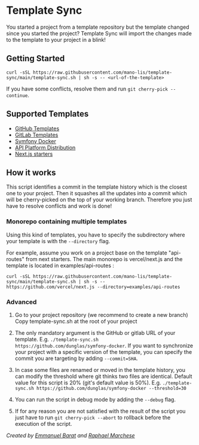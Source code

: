 # Template Sync

You started a project from a template repository but the template changed since you started the project?
Template Sync will import the changes made to the template to your project in a blink!

## Getting Started

```console
curl -sSL https://raw.githubusercontent.com/mano-lis/template-sync/main/template-sync.sh | sh -s -- <url-of-the-template>
```
If you have some conflicts, resolve them and run `git cherry-pick --continue`.

## Supported Templates

* [GitHub Templates](https://docs.github.com/en/repositories/creating-and-managing-repositories/creating-a-repository-from-a-template)
* [GitLab Templates](https://docs.gitlab.com/ee/user/project/pages/getting_started/pages_new_project_template.html)
* [Symfony Docker](https://github.com/dunglas/symfony-docker)
* [API Platform Distribution](https://github.com/api-platform/api-platform)
* [Next.js starters](https://vercel.com/templates/next.js)

## How it works

This script identifies a commit in the template history which is the closest one to your project.
Then it squashes all the updates into a commit which will be cherry-picked on the top of your working branch.
Therefore you just have to resolve conflicts and work is done!

### Monorepo containing multiple templates

Using this kind of templates, you have to specify the subdirectory where your template is with the `--directory` flag.

For example, assume you work on a project base on the template "api-routes" from next starters.
The main monorepo is vercel/next.js and the template is located in examples/api-routes :
```console
curl -sSL https://raw.githubusercontent.com/mano-lis/template-sync/main/template-sync.sh | sh -s -- https://github.com/vercel/next.js --directory=examples/api-routes
```

### Advanced

1. Go to your project repository (we recommend to create a new branch)
Copy template-sync.sh at the root of your project

2. The only mandatory argument is the GitHub or gitlab URL of your template.
E.g. `./template-sync.sh https://github.com/dunglas/symfony-docker`. If you want to synchronize your project with a specific version of the template, you can specify the commit you are targeting by adding `--commit=SHA`.

3. In case some files are renamed or moved in the template history, you can modify the threshold where
git thinks two files are identical. Default value for this script is 20% (git's default value is 50%).
E.g. `./template-sync.sh https://github.com/dunglas/symfony-docker --threshold=30`

4. You can run the script in debug mode by adding the `--debug` flag.

5. If for any reason you are not satisfied with the result of the script you just have to run `git cherry-pick --abort` to rollback before the execution of the script.


*Created by [Emmanuel Barat](https://github.com/mano-lis) and [Raphael Marchese](https://github.com/Raphael-Marchese)*
